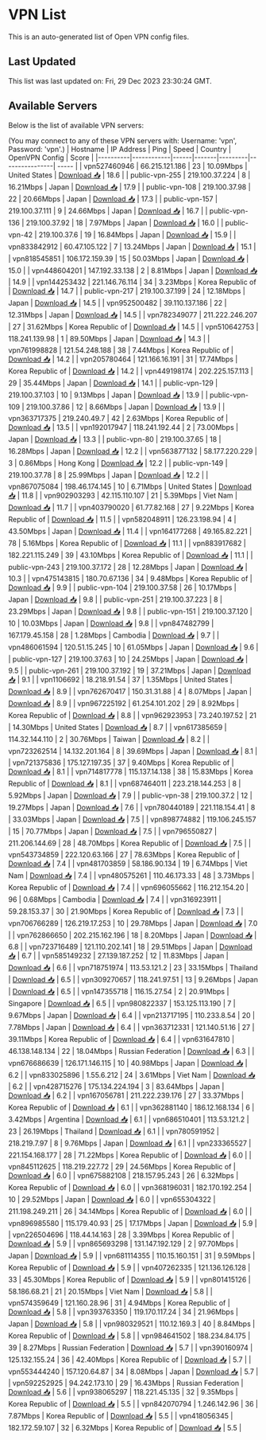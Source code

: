 # VPN List

This is an auto-generated list of Open VPN config files.

## Last Updated

This list was last updated on: Fri, 29 Dec 2023 23:30:24 GMT.

## Available Servers

Below is the list of available VPN servers:

(You may connect to any of these VPN servers with: Username: 'vpn', Password: 'vpn'.)
| Hostname | IP Address | Ping | Speed | Country | OpenVPN Config | Score |
|----------|------------|------|-------|---------|----------------| ----- |
| vpn527460946 | 66.215.121.186 | 23 | 10.09Mbps | United States | [Download 📥](./configs/server_0_US.ovpn) | 18.6 |
| public-vpn-255 | 219.100.37.224 | 8 | 16.21Mbps | Japan | [Download 📥](./configs/server_1_JP.ovpn) | 17.9 |
| public-vpn-108 | 219.100.37.98 | 22 | 20.66Mbps | Japan | [Download 📥](./configs/server_2_JP.ovpn) | 17.3 |
| public-vpn-157 | 219.100.37.111 | 9 | 24.66Mbps | Japan | [Download 📥](./configs/server_3_JP.ovpn) | 16.7 |
| public-vpn-136 | 219.100.37.92 | 18 | 7.97Mbps | Japan | [Download 📥](./configs/server_4_JP.ovpn) | 16.0 |
| public-vpn-42 | 219.100.37.6 | 19 | 16.84Mbps | Japan | [Download 📥](./configs/server_5_JP.ovpn) | 15.9 |
| vpn833842912 | 60.47.105.122 | 7 | 13.24Mbps | Japan | [Download 📥](./configs/server_6_JP.ovpn) | 15.1 |
| vpn818545851 | 106.172.159.39 | 15 | 50.03Mbps | Japan | [Download 📥](./configs/server_7_JP.ovpn) | 15.0 |
| vpn448604201 | 147.192.33.138 | 2 | 8.81Mbps | Japan | [Download 📥](./configs/server_8_JP.ovpn) | 14.9 |
| vpn144253432 | 221.146.76.114 | 34 | 3.23Mbps | Korea Republic of | [Download 📥](./configs/server_9_KR.ovpn) | 14.7 |
| public-vpn-217 | 219.100.37.199 | 24 | 12.18Mbps | Japan | [Download 📥](./configs/server_10_JP.ovpn) | 14.5 |
| vpn952500482 | 39.110.137.186 | 22 | 12.31Mbps | Japan | [Download 📥](./configs/server_11_JP.ovpn) | 14.5 |
| vpn782349077 | 211.222.246.207 | 27 | 31.62Mbps | Korea Republic of | [Download 📥](./configs/server_12_KR.ovpn) | 14.5 |
| vpn510642753 | 118.241.139.98 | 1 | 89.50Mbps | Japan | [Download 📥](./configs/server_13_JP.ovpn) | 14.3 |
| vpn761998828 | 121.54.248.188 | 38 | 7.44Mbps | Korea Republic of | [Download 📥](./configs/server_14_KR.ovpn) | 14.2 |
| vpn205780464 | 121.166.16.191 | 31 | 17.74Mbps | Korea Republic of | [Download 📥](./configs/server_15_KR.ovpn) | 14.2 |
| vpn449198174 | 202.225.157.113 | 29 | 35.44Mbps | Japan | [Download 📥](./configs/server_16_JP.ovpn) | 14.1 |
| public-vpn-129 | 219.100.37.103 | 10 | 9.13Mbps | Japan | [Download 📥](./configs/server_17_JP.ovpn) | 13.9 |
| public-vpn-109 | 219.100.37.86 | 12 | 8.66Mbps | Japan | [Download 📥](./configs/server_18_JP.ovpn) | 13.9 |
| vpn363717375 | 219.240.49.7 | 42 | 2.63Mbps | Korea Republic of | [Download 📥](./configs/server_19_KR.ovpn) | 13.5 |
| vpn192017947 | 118.241.192.44 | 2 | 73.00Mbps | Japan | [Download 📥](./configs/server_20_JP.ovpn) | 13.3 |
| public-vpn-80 | 219.100.37.65 | 18 | 16.28Mbps | Japan | [Download 📥](./configs/server_21_JP.ovpn) | 12.2 |
| vpn563877132 | 58.177.220.229 | 3 | 0.86Mbps | Hong Kong | [Download 📥](./configs/server_22_HK.ovpn) | 12.2 |
| public-vpn-149 | 219.100.37.78 | 8 | 25.99Mbps | Japan | [Download 📥](./configs/server_23_JP.ovpn) | 12.2 |
| vpn867075084 | 198.46.174.145 | 10 | 6.71Mbps | United States | [Download 📥](./configs/server_24_US.ovpn) | 11.8 |
| vpn902903293 | 42.115.110.107 | 21 | 5.39Mbps | Viet Nam | [Download 📥](./configs/server_25_VN.ovpn) | 11.7 |
| vpn403790020 | 61.77.82.168 | 27 | 9.22Mbps | Korea Republic of | [Download 📥](./configs/server_26_KR.ovpn) | 11.5 |
| vpn582048911 | 126.23.198.94 | 4 | 43.50Mbps | Japan | [Download 📥](./configs/server_27_JP.ovpn) | 11.4 |
| vpn164177268 | 49.165.82.221 | 78 | 5.16Mbps | Korea Republic of | [Download 📥](./configs/server_28_KR.ovpn) | 11.1 |
| vpn883917682 | 182.221.115.249 | 39 | 43.10Mbps | Korea Republic of | [Download 📥](./configs/server_29_KR.ovpn) | 11.1 |
| public-vpn-243 | 219.100.37.172 | 28 | 12.28Mbps | Japan | [Download 📥](./configs/server_30_JP.ovpn) | 10.3 |
| vpn475143815 | 180.70.67.136 | 34 | 9.48Mbps | Korea Republic of | [Download 📥](./configs/server_31_KR.ovpn) | 9.9 |
| public-vpn-104 | 219.100.37.58 | 26 | 10.17Mbps | Japan | [Download 📥](./configs/server_32_JP.ovpn) | 9.8 |
| public-vpn-251 | 219.100.37.223 | 8 | 23.29Mbps | Japan | [Download 📥](./configs/server_33_JP.ovpn) | 9.8 |
| public-vpn-151 | 219.100.37.120 | 10 | 10.03Mbps | Japan | [Download 📥](./configs/server_34_JP.ovpn) | 9.8 |
| vpn847482799 | 167.179.45.158 | 28 | 1.28Mbps | Cambodia | [Download 📥](./configs/server_35_KH.ovpn) | 9.7 |
| vpn486061594 | 120.51.15.245 | 10 | 61.05Mbps | Japan | [Download 📥](./configs/server_36_JP.ovpn) | 9.6 |
| public-vpn-127 | 219.100.37.63 | 10 | 24.25Mbps | Japan | [Download 📥](./configs/server_37_JP.ovpn) | 9.5 |
| public-vpn-261 | 219.100.37.192 | 19 | 37.21Mbps | Japan | [Download 📥](./configs/server_38_JP.ovpn) | 9.1 |
| vpn1106692 | 18.218.91.54 | 37 | 1.35Mbps | United States | [Download 📥](./configs/server_39_US.ovpn) | 8.9 |
| vpn762670417 | 150.31.31.88 | 4 | 8.07Mbps | Japan | [Download 📥](./configs/server_40_JP.ovpn) | 8.9 |
| vpn967225192 | 61.254.101.202 | 29 | 8.92Mbps | Korea Republic of | [Download 📥](./configs/server_41_KR.ovpn) | 8.8 |
| vpn962923953 | 73.240.197.52 | 21 | 14.30Mbps | United States | [Download 📥](./configs/server_42_US.ovpn) | 8.7 |
| vpn617385659 | 114.32.144.110 | 2 | 30.76Mbps | Taiwan | [Download 📥](./configs/server_43_TW.ovpn) | 8.2 |
| vpn723262514 | 14.132.201.164 | 8 | 39.69Mbps | Japan | [Download 📥](./configs/server_44_JP.ovpn) | 8.1 |
| vpn721375836 | 175.127.197.35 | 37 | 9.40Mbps | Korea Republic of | [Download 📥](./configs/server_45_KR.ovpn) | 8.1 |
| vpn714817778 | 115.137.14.138 | 38 | 15.83Mbps | Korea Republic of | [Download 📥](./configs/server_46_KR.ovpn) | 8.1 |
| vpn687464011 | 223.218.144.253 | 8 | 5.92Mbps | Japan | [Download 📥](./configs/server_47_JP.ovpn) | 7.9 |
| public-vpn-38 | 219.100.37.2 | 12 | 19.27Mbps | Japan | [Download 📥](./configs/server_48_JP.ovpn) | 7.6 |
| vpn780440189 | 221.118.154.41 | 8 | 33.03Mbps | Japan | [Download 📥](./configs/server_49_JP.ovpn) | 7.5 |
| vpn898774882 | 119.106.245.157 | 15 | 70.77Mbps | Japan | [Download 📥](./configs/server_50_JP.ovpn) | 7.5 |
| vpn796550827 | 211.206.144.69 | 28 | 48.70Mbps | Korea Republic of | [Download 📥](./configs/server_51_KR.ovpn) | 7.5 |
| vpn543734859 | 222.120.63.166 | 27 | 78.63Mbps | Korea Republic of | [Download 📥](./configs/server_52_KR.ovpn) | 7.4 |
| vpn481703859 | 58.186.90.134 | 19 | 6.74Mbps | Viet Nam | [Download 📥](./configs/server_53_VN.ovpn) | 7.4 |
| vpn480575261 | 110.46.173.33 | 48 | 3.73Mbps | Korea Republic of | [Download 📥](./configs/server_54_KR.ovpn) | 7.4 |
| vpn696055662 | 116.212.154.20 | 96 | 0.68Mbps | Cambodia | [Download 📥](./configs/server_55_KH.ovpn) | 7.4 |
| vpn316923911 | 59.28.153.37 | 30 | 21.90Mbps | Korea Republic of | [Download 📥](./configs/server_56_KR.ovpn) | 7.3 |
| vpn706766289 | 126.219.17.253 | 10 | 29.78Mbps | Japan | [Download 📥](./configs/server_57_JP.ovpn) | 7.0 |
| vpn762866650 | 202.215.162.196 | 18 | 8.20Mbps | Japan | [Download 📥](./configs/server_58_JP.ovpn) | 6.8 |
| vpn723716489 | 121.110.202.141 | 18 | 29.51Mbps | Japan | [Download 📥](./configs/server_59_JP.ovpn) | 6.7 |
| vpn585149232 | 27.139.187.252 | 12 | 11.83Mbps | Japan | [Download 📥](./configs/server_60_JP.ovpn) | 6.6 |
| vpn718751974 | 113.53.121.2 | 23 | 33.15Mbps | Thailand | [Download 📥](./configs/server_61_TH.ovpn) | 6.5 |
| vpn309270657 | 118.241.97.51 | 13 | 9.26Mbps | Japan | [Download 📥](./configs/server_62_JP.ovpn) | 6.5 |
| vpn147355718 | 116.15.27.54 | 2 | 20.91Mbps | Singapore | [Download 📥](./configs/server_63_SG.ovpn) | 6.5 |
| vpn980822337 | 153.125.113.190 | 7 | 9.67Mbps | Japan | [Download 📥](./configs/server_64_JP.ovpn) | 6.4 |
| vpn213717195 | 110.233.8.54 | 20 | 7.78Mbps | Japan | [Download 📥](./configs/server_65_JP.ovpn) | 6.4 |
| vpn363712331 | 121.140.51.16 | 27 | 39.11Mbps | Korea Republic of | [Download 📥](./configs/server_66_KR.ovpn) | 6.4 |
| vpn631647810 | 46.138.148.134 | 22 | 18.04Mbps | Russian Federation | [Download 📥](./configs/server_67_RU.ovpn) | 6.3 |
| vpn676686639 | 126.171.146.115 | 10 | 40.98Mbps | Japan | [Download 📥](./configs/server_68_JP.ovpn) | 6.2 |
| vpn833025896 | 1.55.6.212 | 24 | 3.61Mbps | Viet Nam | [Download 📥](./configs/server_69_VN.ovpn) | 6.2 |
| vpn428715276 | 175.134.224.194 | 3 | 83.64Mbps | Japan | [Download 📥](./configs/server_70_JP.ovpn) | 6.2 |
| vpn167056781 | 211.222.239.176 | 27 | 33.37Mbps | Korea Republic of | [Download 📥](./configs/server_71_KR.ovpn) | 6.1 |
| vpn362881140 | 186.12.168.134 | 6 | 3.42Mbps | Argentina | [Download 📥](./configs/server_72_AR.ovpn) | 6.1 |
| vpn686510401 | 113.53.121.2 | 23 | 26.19Mbps | Thailand | [Download 📥](./configs/server_73_TH.ovpn) | 6.1 |
| vpn780591952 | 218.219.7.97 | 8 | 9.76Mbps | Japan | [Download 📥](./configs/server_74_JP.ovpn) | 6.1 |
| vpn233365527 | 221.154.168.177 | 28 | 71.22Mbps | Korea Republic of | [Download 📥](./configs/server_75_KR.ovpn) | 6.0 |
| vpn845112625 | 118.219.227.72 | 29 | 24.56Mbps | Korea Republic of | [Download 📥](./configs/server_76_KR.ovpn) | 6.0 |
| vpn675882108 | 218.157.95.243 | 26 | 6.32Mbps | Korea Republic of | [Download 📥](./configs/server_77_KR.ovpn) | 6.0 |
| vpn368196031 | 182.170.192.254 | 10 | 29.52Mbps | Japan | [Download 📥](./configs/server_78_JP.ovpn) | 6.0 |
| vpn655304322 | 211.198.249.211 | 26 | 34.14Mbps | Korea Republic of | [Download 📥](./configs/server_79_KR.ovpn) | 6.0 |
| vpn896985580 | 115.179.40.93 | 25 | 17.17Mbps | Japan | [Download 📥](./configs/server_80_JP.ovpn) | 5.9 |
| vpn226504696 | 118.44.14.163 | 28 | 3.39Mbps | Korea Republic of | [Download 📥](./configs/server_81_KR.ovpn) | 5.9 |
| vpn865693298 | 131.147.192.129 | 2 | 97.70Mbps | Japan | [Download 📥](./configs/server_82_JP.ovpn) | 5.9 |
| vpn681114355 | 110.15.160.151 | 31 | 9.59Mbps | Korea Republic of | [Download 📥](./configs/server_83_KR.ovpn) | 5.9 |
| vpn407262335 | 121.136.126.128 | 33 | 45.30Mbps | Korea Republic of | [Download 📥](./configs/server_84_KR.ovpn) | 5.9 |
| vpn801415126 | 58.186.68.21 | 21 | 20.15Mbps | Viet Nam | [Download 📥](./configs/server_85_VN.ovpn) | 5.8 |
| vpn574359649 | 121.160.28.96 | 31 | 4.94Mbps | Korea Republic of | [Download 📥](./configs/server_86_KR.ovpn) | 5.8 |
| vpn393763350 | 119.170.117.24 | 34 | 21.96Mbps | Japan | [Download 📥](./configs/server_87_JP.ovpn) | 5.8 |
| vpn980329521 | 110.12.169.3 | 40 | 8.84Mbps | Korea Republic of | [Download 📥](./configs/server_88_KR.ovpn) | 5.8 |
| vpn984641502 | 188.234.84.175 | 39 | 8.27Mbps | Russian Federation | [Download 📥](./configs/server_89_RU.ovpn) | 5.7 |
| vpn390160974 | 125.132.155.24 | 36 | 42.40Mbps | Korea Republic of | [Download 📥](./configs/server_90_KR.ovpn) | 5.7 |
| vpn553444240 | 157.120.64.87 | 34 | 8.08Mbps | Japan | [Download 📥](./configs/server_91_JP.ovpn) | 5.7 |
| vpn592252925 | 94.242.173.10 | 29 | 16.43Mbps | Russian Federation | [Download 📥](./configs/server_92_RU.ovpn) | 5.6 |
| vpn938065297 | 118.221.45.135 | 32 | 9.35Mbps | Korea Republic of | [Download 📥](./configs/server_93_KR.ovpn) | 5.5 |
| vpn842070794 | 1.246.142.96 | 36 | 7.87Mbps | Korea Republic of | [Download 📥](./configs/server_94_KR.ovpn) | 5.5 |
| vpn418056345 | 182.172.59.107 | 32 | 6.32Mbps | Korea Republic of | [Download 📥](./configs/server_95_KR.ovpn) | 5.5 |
